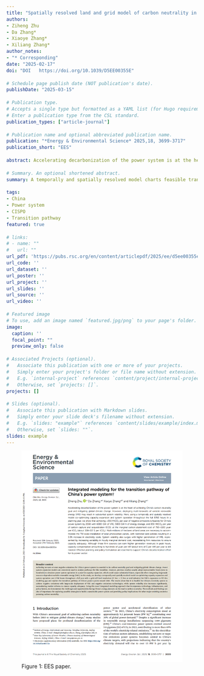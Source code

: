 ```yaml
---
title: "Spatially resolved land and grid model of carbon neutrality in China"
authors:
- Ziheng Zhu
- Da Zhang*
- Xiaoye Zhang*
- Xiliang Zhang*
author_notes:
- "* Corresponding"
date: "2025-02-17"
doi: "DOI	https://doi.org/10.1039/D5EE00355E"

# Schedule page publish date (NOT publication's date).
publishDate: "2025-03-15"

# Publication type.
# Accepts a single type but formatted as a YAML list (for Hugo requirements).
# Enter a publication type from the CSL standard.
publication_types: ["article-journal"]

# Publication name and optional abbreviated publication name.
publication: "*Energy & Environmental Science* 2025,18, 3699-3717"
publication_short: "EES"

abstract: Accelerating decarbonization of the power system is at the heart of achieving China's carbon neutrality goal and mitigating global climate change. However, deploying multi-terawatts of variable renewable energy (VRE) may result in substantial system volatility. Here, using a temporally and spatially resolved model co-optimizing capacity expansion and system operation throughout the full 8760 hours in a planning year, we show that achieving −550 MtCO2 per year of negative emissions is feasible for China's power system by 2060 with 6000 GW of VRE, 5800 GW h of energy storage, and 850 MtCO2 per year of carbon capture and sequestration (CCS), at the marginal carbon abatement cost of 750–1100 yuan per tCO2 (about 108–157 $ per tCO2). Multi-millions of hectares of land areas are necessary to accommodate the TW-scale installation of solar photovoltaic panels, with restricted land policies resulting in a 3.3% increase in electricity costs. System volatility also surges with higher penetration of VRE, represented by increasing variability in hourly marginal demand cost, necessitating firm resources to ensure capacity adequacy. Although these firm sources can earn higher generation revenues in peak hours, capacity compensation amounting to hundreds of yuan per kW (about tens of $ per kW) per year is still needed. Effective planning and policy formulation are essential to support China's decarbonization effort for its power sector.

# Summary. An optional shortened abstract.
summary: A temporally and spatially resolved model charts feasible transition pathways of china's power system tonegative emissions by 2060 through renewables expansion and carbon capture.

tags:
- China
- Power system
- CISPO
- Transition pathway
featured: true

# links:
# - name: ""
#   url: ""
url_pdf: 'https://pubs.rsc.org/en/content/articlepdf/2025/ee/d5ee00355e'
url_code: ''
url_dataset: ''
url_poster: ''
url_project: ''
url_slides: ''
url_source: ''
url_video: ''

# Featured image
# To use, add an image named `featured.jpg/png` to your page's folder. 
image:
  caption: ''
  focal_point: ""
  preview_only: false

# Associated Projects (optional).
#   Associate this publication with one or more of your projects.
#   Simply enter your project's folder or file name without extension.
#   E.g. `internal-project` references `content/project/internal-project/index.md`.
#   Otherwise, set `projects: []`.
projects: []

# Slides (optional).
#   Associate this publication with Markdown slides.
#   Simply enter your slide deck's filename without extension.
#   E.g. `slides: "example"` references `content/slides/example/index.md`.
#   Otherwise, set `slides: ""`.
slides: example
---
```


<figure>
  <img src="./paper.png" alt="pnas_papaer">
  <figcaption>Figure 1: EES paper.</figcaption>
</figure>
